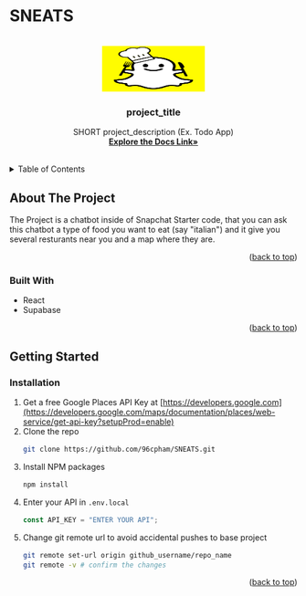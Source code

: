 # SNEATS

<a id="readme-top"></a>

<!-- PROJECT LOGO -->
<br />
<div align="center">
  <a href="https://github.com/96cpham/SNEATS">
    <img src="./assets/sneats ghost.png" alt="Logo" width="180" height="80">
  </a>

<h3 align="center">project_title</h3>

  <p align="center">
    SHORT project_description (Ex. Todo App)
    <br />
    <a href="https://github.com/96cpham/SNEATS"><strong>Explore the Docs Link»</strong></a>
    <br />
    <br />
  </p>
</div>

<!-- TABLE OF CONTENTS -->
<details>
  <summary>Table of Contents</summary>
  <ol>
    <li>
      <a href="#about-the-project">About The Project</a>
      <ul>
        <li><a href="#built-with">Built With</a></li>
      </ul>
    </li>
    <li>
      <a href="#getting-started">Getting Started</a>
      <ul>
        <li><a href="#prerequisites">Prerequisites</a></li>
        <li><a href="#installation">Installation</a></li>
      </ul>
    </li>
  </ol>
</details>

<!-- ABOUT THE PROJECT -->

## About The Project

The Project is a chatbot inside of Snapchat Starter code, that you can ask this chatbot a type of food you want to eat (say "italian") and it give you several resturants near you and a map where they are.

<p align="right">(<a href="#readme-top">back to top</a>)</p>

### Built With 

- React
- Supabase


<p align="right">(<a href="#readme-top">back to top</a>)</p>

<!-- GETTING STARTED -->

## Getting Started

### Installation

1. Get a free Google Places API Key at [https://developers.google.com](https://developers.google.com/maps/documentation/places/web-service/get-api-key?setupProd=enable)
2. Clone the repo
   ```sh
   git clone https://github.com/96cpham/SNEATS.git
   ```
3. Install NPM packages
   ```sh
   npm install
   ```
4. Enter your API in `.env.local`
   ```js
   const API_KEY = "ENTER YOUR API";
   ```
5. Change git remote url to avoid accidental pushes to base project
   ```sh
   git remote set-url origin github_username/repo_name
   git remote -v # confirm the changes
   ```

<p align="right">(<a href="#readme-top">back to top</a>)</p>
